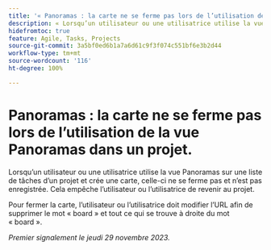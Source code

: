```yaml
---
title: '« Panoramas : la carte ne se ferme pas lors de l’utilisation de la vue Panoramas dans un projet »'
description: « Lorsqu’un utilisateur ou une utilisatrice utilise la vue Panoramas sur une liste de tâches d’un projet et crée une carte, cette carte ne se ferme pas ou n’est pas enregistrée. Cela empêche l’utilisateur ou l’utilisatrice de revenir au projet. »
hidefromtoc: true
feature: Agile, Tasks, Projects
source-git-commit: 3a5bf0ed6b1a7a6d61c9f3f074c551bf6e3b2d44
workflow-type: tm+mt
source-wordcount: '116'
ht-degree: 100%

---
```



# Panoramas : la carte ne se ferme pas lors de l’utilisation de la vue Panoramas dans un projet.

<!--
>[!NOTE]
>
>This issue was fixed on January 12, 2024.-->

Lorsqu’un utilisateur ou une utilisatrice utilise la vue Panoramas sur une liste de tâches d’un projet et crée une carte, celle-ci ne se ferme pas et n’est pas enregistrée. Cela empêche l’utilisateur ou l’utilisatrice de revenir au projet.

Pour fermer la carte, l’utilisateur ou l’utilisatrice doit modifier l’URL afin de supprimer le mot « board » et tout ce qui se trouve à droite du mot « board ».

_Premier signalement le jeudi 29 novembre 2023._
